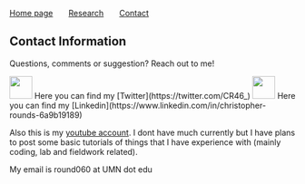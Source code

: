 
[Home page](./index.md) &nbsp; &nbsp; &nbsp; [Research](./Research.md) &nbsp; &nbsp; &nbsp; [Contact](./Contact.md)
## Contact Information
Questions, comments or suggestion? Reach out to me!

<img src="https://user-images.githubusercontent.com/31868305/119173877-768a4580-ba2d-11eb-8e05-50e201b51920.png" width="40" height="40">
Here you can find my [Twitter](https://twitter.com/CR46_) 

<img src="https://user-images.githubusercontent.com/31868305/119174886-c3225080-ba2e-11eb-84a6-24ace7a7e159.png" width="40" height="40">
Here you can find my [Linkedin](https://www.linkedin.com/in/christopher-rounds-6a9b19189)

Also this is my [youtube account](https://www.youtube.com/channel/UC30rXw6aXPl1oEeUHOKqbFg). I dont have much currently but I have plans to post some basic tutorials of things that I have experience with (mainly coding, lab and fieldwork related).

My email is round060 at UMN dot edu
